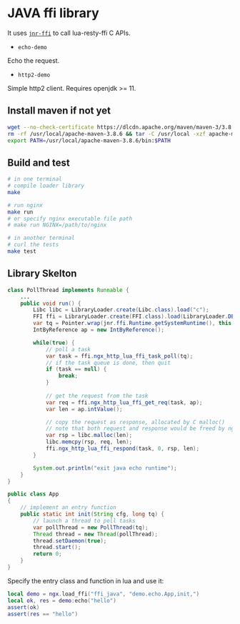 # JAVA ffi library

It uses [`jnr-ffi`](https://github.com/jnr/jnr-ffi) to call lua-resty-ffi C APIs.

* `echo-demo`

Echo the request.

* `http2-demo`

Simple http2 client. Requires openjdk >= 11.

## Install maven if not yet

```bash
wget --no-check-certificate https://dlcdn.apache.org/maven/maven-3/3.8.6/binaries/apache-maven-3.8.6-bin.tar.gz
rm -rf /usr/local/apache-maven-3.8.6 && tar -C /usr/local -xzf apache-maven-3.8.6-bin.tar.gz
export PATH=/usr/local/apache-maven-3.8.6/bin:$PATH
```

## Build and test

```bash
# in one terminal
# compile loader library
make

# run nginx
make run
# or specify nginx executable file path
# make run NGINX=/path/to/nginx

# in another terminal
# curl the tests
make test
```

## Library Skelton

```java
class PollThread implements Runnable {
    ...
    public void run() {
        Libc libc = LibraryLoader.create(Libc.class).load("c");
        FFI ffi = LibraryLoader.create(FFI.class).load(LibraryLoader.DEFAULT_LIBRARY);
        var tq = Pointer.wrap(jnr.ffi.Runtime.getSystemRuntime(), this.tq);
        IntByReference ap = new IntByReference();

        while(true) {
            // poll a task
            var task = ffi.ngx_http_lua_ffi_task_poll(tq);
            // if the task queue is done, then quit
            if (task == null) {
                break;
            }
            
            // get the request from the task
            var req = ffi.ngx_http_lua_ffi_get_req(task, ap);
            var len = ap.intValue();

            // copy the request as response, allocated by C malloc()
            // note that both request and response would be freed by nginx
            var rsp = libc.malloc(len);
            libc.memcpy(rsp, req, len);
            ffi.ngx_http_lua_ffi_respond(task, 0, rsp, len);
        }

        System.out.println("exit java echo runtime");
    }
}

public class App
{
    // implement an entry function
    public static int init(String cfg, long tq) {
        // launch a thread to poll tasks
        var pollThread = new PollThread(tq);
        Thread thread = new Thread(pollThread);
        thread.setDaemon(true);
        thread.start();
        return 0;
    }
}
```

Specify the entry class and function in lua and use it:

```lua
local demo = ngx.load_ffi("ffi_java", "demo.echo.App,init,")
local ok, res = demo:echo("hello")
assert(ok)
assert(res == "hello")
```
